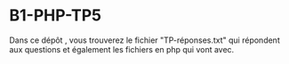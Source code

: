 # B1-PHP-TP5
Dans ce dépôt , vous trouverez le fichier "TP-réponses.txt" qui répondent aux questions et également les fichiers en php qui vont avec.
